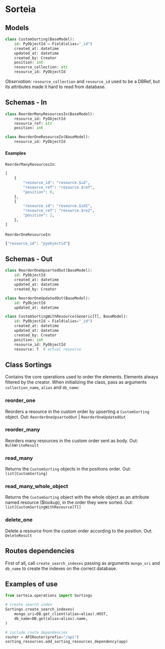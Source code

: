 # Sorteia

## Models
```python
class CustomSorting(BaseModel):
    id: PyObjectId = Field(alias="_id")
    created_at: datetime
    updated_at: datetime
    created_by: Creator
    position: int
    resource_collection: str 
    resource_id: PyObjectId
```
_Observation:_ `resource_collection` and `resource_id` used to be a DBRef, but its attributes made it hard to read from database.

## Schemas - In
```python
class ReorderManyResourcesIn(BaseModel):
    resource_id: PyObjectId
    resource_ref: str
    position: int

class ReorderOneResourceIn(BaseModel):
    resource_id: PyObjectId
```

#### Examples
`ReorderManyResourcesIn`: 
```python
[
    { 
        "resource_id": "resource.$id",
        "resource_ref": "resource.$ref",
        "position": 0,
    },
    { 
        "resource_id": "resource.$id2",
        "resource_ref": "resource.$re2",
        "position": 2,
    },
]
```

`ReorderOneResourceIn`:
```python
{"resource_id": "pyobjectid"}
```

## Schemas - Out
```python
class ReorderOneUpsertedOut(BaseModel):
    id: PyObjectId
    created_at: datetime
    updated_at: datetime
    created_by: Creator

class ReorderOneUpdatedOut(BaseModel):
    id: PyObjectId
    updated_at: datetime

class CustomSortingWithResource(Generic[T], BaseModel):
    id: PyObjectId = Field(alias="_id")
    created_at: datetime
    updated_at: datetime
    created_by: Creator
    position: int
    resource_id: PyObjectId
    resource: T  # actual resource
```


## Class Sortings
Contains the core operations used to order the elements. Elements always filtered by the creator. 
When initializing the class, pass as arguments `collection_name`, `alias` and `db_name`: 

### reorder_one
Reorders a resource in the custom order by upserting a `CustomSorting` object.
Out: `ReorderOneUpsertedOut` | `ReorderOneUpdatedOut`

### reorder_many
Reorders many resources in the custom order sent as body.
Out: `BulkWriteResult`

### read_many
Returns the `CustomSorting` objects in the positions order.
Out: `list[CustomSorting]`

### read_many_whole_object
Returns the `CustomSorting` object with the whole object as an attribute named resource ($lookup), in the order they were sorted.
Out: `list[CustomSortingWithResource[T]]`

### delete_one
Delete a resource from the custom order according to the position. 
Out: `DeleteResult`


## Routes dependencies
First of all, call `create_search_indexes` passing as arguments `mongo_uri` and `db_name` to create the indexes on the correct database.




## Examples of use
```python
from sorteia.operations import Sortings

# create search index
Sortings.create_search_indexes(
    mongo_uri=DB.get_client(alias=alias).HOST,
    db_name=DB.get(alias=alias).name,
)

# include route dependencies
router = APIRouter(prefix="/api")
sorting_resources.add_sorting_resources_dependency(app)


```
